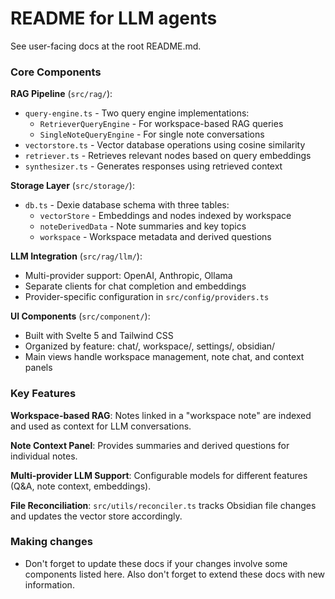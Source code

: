 # README for LLM agents

See user-facing docs at the root README.md.

### Core Components

**RAG Pipeline** (`src/rag/`):
- `query-engine.ts` - Two query engine implementations:
  - `RetrieverQueryEngine` - For workspace-based RAG queries
  - `SingleNoteQueryEngine` - For single note conversations
- `vectorstore.ts` - Vector database operations using cosine similarity
- `retriever.ts` - Retrieves relevant nodes based on query embeddings
- `synthesizer.ts` - Generates responses using retrieved context

**Storage Layer** (`src/storage/`):
- `db.ts` - Dexie database schema with three tables:
  - `vectorStore` - Embeddings and nodes indexed by workspace
  - `noteDerivedData` - Note summaries and key topics
  - `workspace` - Workspace metadata and derived questions

**LLM Integration** (`src/rag/llm/`):
- Multi-provider support: OpenAI, Anthropic, Ollama
- Separate clients for chat completion and embeddings
- Provider-specific configuration in `src/config/providers.ts`

**UI Components** (`src/component/`):
- Built with Svelte 5 and Tailwind CSS
- Organized by feature: chat/, workspace/, settings/, obsidian/
- Main views handle workspace management, note chat, and context panels

### Key Features

**Workspace-based RAG**: Notes linked in a "workspace note" are indexed and used as context for LLM conversations.

**Note Context Panel**: Provides summaries and derived questions for individual notes.

**Multi-provider LLM Support**: Configurable models for different features (Q&A, note context, embeddings).

**File Reconciliation**: `src/utils/reconciler.ts` tracks Obsidian file changes and updates the vector store accordingly.

### Making changes

- Don't forget to update these docs if your changes involve some components listed here. Also don't forget to extend these docs with new information.
